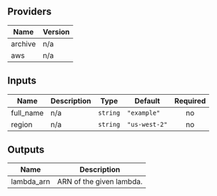 ## Providers

| Name | Version |
|------|---------|
| archive | n/a |
| aws | n/a |

## Inputs

| Name | Description | Type | Default | Required |
|------|-------------|------|---------|:-----:|
| full\_name | n/a | `string` | `"example"` | no |
| region | n/a | `string` | `"us-west-2"` | no |

## Outputs

| Name | Description |
|------|-------------|
| lambda\_arn | ARN of the given lambda. |
